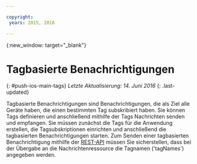 ```yaml
---

copyright:
 years: 2015, 2016

---
```


{:new_window: target="_blank"}
# Tagbasierte Benachrichtigungen 
{: #push-ios-main-tags}
*Letzte Aktualisierung: 14. Juni 2016*
{: .last-updated}

Tagbasierte Benachrichtigungen sind Benachrichtigungen, die als Ziel alle Geräte haben, die einen bestimmten Tag subskribiert haben. Sie können Tags definieren und anschließend mithilfe der Tags Nachrichten senden und empfangen. Sie müssen zunächst die Tags für die Anwendung erstellen, die Tagsubskriptionen einrichten und anschließend die tagbasierten Benachrichtigungen starten. Zum Senden einer tagbasierten Benachrichtigung mithilfe der [REST-API](https://mobile.{DomainName}/imfpushrestapidocs/) müssen Sie sicherstellen, dass bei der Übergabe an die Nachrichtenressource die Tagnamen ('tagNames') angegeben werden. 

